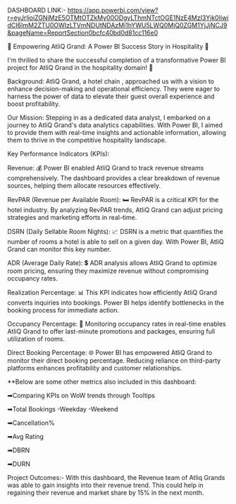DASHBOARD LINK:- https://app.powerbi.com/view?r=eyJrIjoiZGNjMzE5OTMtOTZkMy00ODgyLThmNTctOGE1NzE4MzI3Yjk0IiwidCI6ImM2ZTU0OWIzLTVmNDUtNDAzMi1hYWU5LWQ0MjQ0ZGM1YjJjNCJ9&pageName=ReportSection0bcfc40bd0d81cc116e0

🚀 Empowering AtliQ Grand: A Power BI Success Story in Hospitality 🏨

I'm thrilled to share the successful completion of a transformative Power BI project for AtliQ Grand in the hospitality domain! 🌟

Background: AtliQ Grand, a hotel chain , approached us with a vision to enhance decision-making and operational efficiency. They were eager to harness the power of data to elevate their guest overall experience and boost profitability.

Our Mission: Stepping in as a dedicated data analyst, I embarked on a journey to AtliQ Grand's data analytics capabilities. With Power BI, I aimed to provide them with real-time insights and actionable information, allowing them to thrive in the competitive hospitality landscape.

Key Performance Indicators (KPIs):

Revenue: 💰 Power BI enabled AtliQ Grand to track revenue streams comprehensively. The dashboard provides a clear breakdown of revenue sources, helping them allocate resources effectively.

RevPAR (Revenue per Available Room): 🛏️ RevPAR is a critical KPI for the hotel industry. By analyzing RevPAR trends, AtliQ Grand can adjust pricing strategies and marketing efforts in real-time.

DSRN (Daily Sellable Room Nights): 📈 DSRN is a metric that quantifies the number of rooms a hotel is able to sell on a given day. With Power BI, AtliQ Grand can monitor this key number.

ADR (Average Daily Rate): 💲 ADR analysis allows AtliQ Grand to optimize room pricing, ensuring they maximize revenue without compromising occupancy rates.

Realization Percentage: 📊 This KPI indicates how efficiently AtliQ Grand converts inquiries into bookings. Power BI helps identify bottlenecks in the booking process for immediate action.

Occupancy Percentage: 🏨 Monitoring occupancy rates in real-time enables AtliQ Grand to offer last-minute promotions and packages, ensuring full utilization of rooms.

Direct Booking Percentage: 🌐 Power BI has empowered AtliQ Grand to monitor their direct booking percentage. Reducing reliance on third-party platforms enhances profitability and customer relationships.

**Below are some other metrics also included in this dashboard:

➡Comparing KPIs on WoW trends through Tooltips

➡Total Bookings -Weekday -Weekend

➡Cancellation%

➡Avg Rating

➡DBRN

➡DURN

Project Outcomes:- With this dashboard, the Revenue team of Atliq Grands was able to gain insights into their revenue trend. This could help in regaining their revenue and market share by 15% in the next month.
